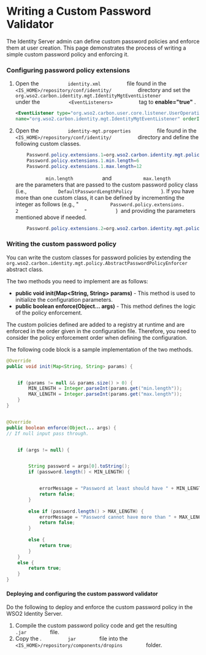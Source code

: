 # Writing a Custom Password Validator

The Identity Server admin can define custom password policies and
enforce them at user creation. This page demonstrates the process of
writing a simple custom password policy and enforcing it.

### Configuring password policy extensions

1.  Open the `           identity.xml          ` file found in the
    `           <IS_HOME>/repository/conf/identity/          ` directory
    and set the
    `           org.wso2.carbon.identity.mgt.IdentityMgtEventListener          `
    under the `           <EventListeners>          ` tag to
    **enable="true"** .

    ``` xml
    <EventListener type="org.wso2.carbon.user.core.listener.UserOperationEventListener" 
    name="org.wso2.carbon.identity.mgt.IdentityMgtEventListener" orderId="50" enable="true"/>
    ```

2.  Open the `           identity-mgt.properties          ` file found
    in the `           <IS_HOME>/repository/conf/identity/          `
    directory and define the following custom classes.

    ``` java
        Password.policy.extensions.1=org.wso2.carbon.identity.mgt.policy.password.DefaultPasswordLengthPolicy
        Password.policy.extensions.1.min.length=6
        Password.policy.extensions.1.max.length=12
    ```

    `            min.length           ` and
    `            max.length           ` are the parameters that are
    passed to the custom password policy class (i.e.,
    `            DefaultPasswordLengthPolicy           ` ). If you have
    more than one custom class, it can be defined by incrementing the
    integer as follows (e.g., "
    `            Password.policy.extensions.                         2                        "           `
    )  and providing the parameters mentioned above if needed.

    ``` java
        Password.policy.extensions.2=org.wso2.carbon.identity.mgt.policy.password.DefaultPasswordNamePolicy
    ```

### Writing the custom password policy

You can write the custom classes for password policies by extending the
`                   org.wso2.carbon.identity.mgt.policy.AbstractPasswordPolicyEnforcer                 `
abstract class.

The two methods you need to implement are as follows:

-   **public void init(Map\<String, String\> params)­** - This method is
    used to initialize the configuration parameters.
-   **public boolean enforce(Object... args)­** - This method defines
    the logic of the policy enforcement.

The custom policies defined are added to a registry at runtime and are
enforced in the order given in the configuration file. Therefore, you
need to consider the policy enforcement order when defining the
configuration.

The following code block is a sample implementation of the two methods.

``` java
@Override
public void init(Map<String, String> params) {


    if (params != null && params.size() > 0) {
        MIN_LENGTH = Integer.parseInt(params.get("min.length"));
        MAX_LENGTH = Integer.parseInt(params.get("max.length"));
    }
}


@Override
public boolean enforce(Object... args) {
// If null input pass through.


    if (args != null) {


        String password = args[0].toString();
        if (password.length() < MIN_LENGTH) {


            errorMessage = "Password at least should have " + MIN_LENGTH + "characters";
            return false;
        } 
 
        else if (password.length() > MAX_LENGTH) {
            errorMessage = "Password cannot have more than " + MAX_LENGTH + "characters";
            return false;
        } 
 
        else {
            return true;
        }
    } 
    else {
        return true;
    }
}
```

#### Deploying and configuring the custom password validator

Do the following to deploy and enforce the custom password policy in the
WSO2 Identity Server.

1.  Compile the custom password policy code and get the resulting
    `          .jar         ` file.
2.  Copy the . `          jar         ` file into the
    `          <IS_HOME>/repository/components/dropins         ` folder.
